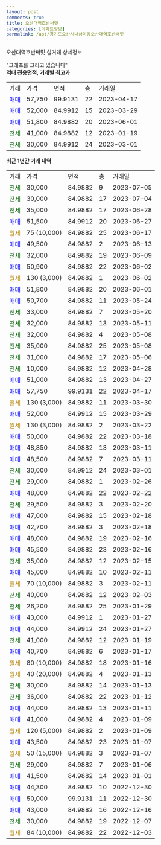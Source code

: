 ```yaml
---
layout: post
comments: true
title: 오산대역호반써밋
categories: [아파트정보]
permalink: /apt/경기도오산시내삼미동오산대역호반써밋
---
```


오산대역호반써밋 실거래 상세정보

<script type="text/javascript">
  google.charts.load('current', {'packages':['line', 'corechart']});
  google.charts.setOnLoadCallback(drawChart);

  function drawChart() {
    var data = new google.visualization.DataTable();
    data.addColumn('date', '거래일');
    data.addColumn('number', "매매");
    data.addColumn('number', "전세");
    data.addColumn('number', "전매");

    data.addRows([[new Date(Date.parse("2023-07-05")), null, 30000, null], [new Date(Date.parse("2023-07-04")), null, 30000, null], [new Date(Date.parse("2023-06-28")), null, 35000, null], [new Date(Date.parse("2023-06-27")), 51500, null, null], [new Date(Date.parse("2023-06-17")), null, null, null], [new Date(Date.parse("2023-06-13")), 49500, null, null], [new Date(Date.parse("2023-06-09")), null, 32000, null], [new Date(Date.parse("2023-06-02")), 50900, null, null], [new Date(Date.parse("2023-06-02")), null, null, null], [new Date(Date.parse("2023-06-01")), 51800, null, null], [new Date(Date.parse("2023-05-24")), 50700, null, null], [new Date(Date.parse("2023-05-20")), null, 33000, null], [new Date(Date.parse("2023-05-11")), null, 32000, null], [new Date(Date.parse("2023-05-08")), null, 32000, null], [new Date(Date.parse("2023-05-08")), null, 35000, null], [new Date(Date.parse("2023-05-06")), null, 31000, null], [new Date(Date.parse("2023-04-28")), null, 10000, null], [new Date(Date.parse("2023-04-27")), 51000, null, null], [new Date(Date.parse("2023-04-17")), 57750, null, null], [new Date(Date.parse("2023-03-30")), null, null, null], [new Date(Date.parse("2023-03-29")), 52000, null, null], [new Date(Date.parse("2023-03-22")), null, null, null], [new Date(Date.parse("2023-03-18")), 50000, null, null], [new Date(Date.parse("2023-03-11")), 48850, null, null], [new Date(Date.parse("2023-03-11")), 48500, null, null], [new Date(Date.parse("2023-03-01")), null, 30000, null], [new Date(Date.parse("2023-02-26")), null, 29000, null], [new Date(Date.parse("2023-02-22")), 48000, null, null], [new Date(Date.parse("2023-02-20")), null, 29500, null], [new Date(Date.parse("2023-02-18")), 47000, null, null], [new Date(Date.parse("2023-02-18")), 42700, null, null], [new Date(Date.parse("2023-02-16")), 48000, null, null], [new Date(Date.parse("2023-02-16")), 45500, null, null], [new Date(Date.parse("2023-02-15")), null, 35000, null], [new Date(Date.parse("2023-02-11")), 45000, null, null], [new Date(Date.parse("2023-02-11")), null, null, null], [new Date(Date.parse("2023-02-03")), null, 40000, null], [new Date(Date.parse("2023-01-29")), null, 26200, null], [new Date(Date.parse("2023-01-27")), 43000, null, null], [new Date(Date.parse("2023-01-27")), 44000, null, null], [new Date(Date.parse("2023-01-19")), null, 41000, null], [new Date(Date.parse("2023-01-17")), 40700, null, null], [new Date(Date.parse("2023-01-16")), null, null, null], [new Date(Date.parse("2023-01-13")), null, null, null], [new Date(Date.parse("2023-01-13")), null, 30000, null], [new Date(Date.parse("2023-01-12")), null, 36000, null], [new Date(Date.parse("2023-01-11")), 44000, null, null], [new Date(Date.parse("2023-01-09")), 41000, null, null], [new Date(Date.parse("2023-01-09")), null, null, null], [new Date(Date.parse("2023-01-07")), 43500, null, null], [new Date(Date.parse("2023-01-07")), null, null, null], [new Date(Date.parse("2023-01-06")), null, 29000, null], [new Date(Date.parse("2023-01-01")), 41500, null, null], [new Date(Date.parse("2022-12-30")), 44300, null, null], [new Date(Date.parse("2022-12-30")), 50000, null, null], [new Date(Date.parse("2022-12-16")), 43000, null, null], [new Date(Date.parse("2022-12-07")), null, 30000, null], [new Date(Date.parse("2022-12-03")), null, null, null]]);

    var options = {
      hAxis: {
        format: 'yyyy/MM/dd'
      },    
      lineWidth: 0,
      pointsVisible: true,    
      title: '최근 1년간 유형별 실거래가 분포',
      legend: { position: 'bottom' }
    };

    var formatter = new google.visualization.NumberFormat({pattern:'###,###'} );
    formatter.format(data, 1);
    formatter.format(data, 2);
    
    setTimeout(function() {
        var chart = new google.visualization.LineChart(document.getElementById('columnchart_material'));
        chart.draw(data, (options));
        document.getElementById('loading').style.display = 'none';
    }, 200);
  }
</script>


<div id="loading" style="z-index:20; display: block; margin-left: 0px">"그래프를 그리고 있습니다"</div>
<div id="columnchart_material" style="width: 95%; margin-left: 0px; display: block"></div>
<!-- contents start -->
<b>역대 전용면적, 거래별 최고가</b>
<table class="sortable">
    <tr>
      <td>거래</td>
      <td>가격</td>
      <td>면적</td>
      <td>층</td>
      <td>거래일</td>
    </tr>
        <tr>
          <td><a style="color: blue">매매</a></td>
          <td>57,750</td>
          <td>99.9131</td>
          <td>22</td>
          <td>2023-04-17</td>
        </tr>            <tr>
          <td><a style="color: blue">매매</a></td>
          <td>52,000</td>
          <td>84.9912</td>
          <td>15</td>
          <td>2023-03-29</td>
        </tr>            <tr>
          <td><a style="color: blue">매매</a></td>
          <td>51,800</td>
          <td>84.9882</td>
          <td>20</td>
          <td>2023-06-01</td>
        </tr>        
        <tr>
              <td><a style="color: darkgreen">전세</a></td>
              <td>41,000</td>
              <td>84.9882</td>
              <td>12</td>
              <td>2023-01-19</td>
            </tr>            <tr>
              <td><a style="color: darkgreen">전세</a></td>
              <td>30,000</td>
              <td>84.9912</td>
              <td>24</td>
              <td>2023-03-01</td>
            </tr>        
    
</table>

<b>최근 1년간 거래 내역</b>

<table class="sortable">
    <tr>
      <td>거래</td>
      <td>가격</td>
      <td>면적</td>
      <td>층</td>
      <td>거래일</td>
    </tr>
    <tr>
      <td><a style="color: darkgreen">전세</a></td>
      <td>30,000</td>
      <td>84.9882</td>
      <td>9</td>
      <td>2023-07-05</td>
    </tr>          <tr>
      <td><a style="color: darkgreen">전세</a></td>
      <td>30,000</td>
      <td>84.9882</td>
      <td>17</td>
      <td>2023-07-04</td>
    </tr>          <tr>
      <td><a style="color: darkgreen">전세</a></td>
      <td>35,000</td>
      <td>84.9882</td>
      <td>17</td>
      <td>2023-06-28</td>
    </tr>          <tr>
      <td><a style="color: blue">매매</a></td>
      <td>51,500</td>
      <td>84.9912</td>
      <td>20</td>
      <td>2023-06-27</td>
    </tr>          <tr>
      <td><a style="color: darkgoldenrod">월세</a></td>
      <td>75 (10,000)</td>
      <td>84.9882</td>
      <td>25</td>
      <td>2023-06-17</td>
    </tr>          <tr>
      <td><a style="color: blue">매매</a></td>
      <td>49,500</td>
      <td>84.9882</td>
      <td>2</td>
      <td>2023-06-13</td>
    </tr>          <tr>
      <td><a style="color: darkgreen">전세</a></td>
      <td>32,000</td>
      <td>84.9882</td>
      <td>19</td>
      <td>2023-06-09</td>
    </tr>          <tr>
      <td><a style="color: blue">매매</a></td>
      <td>50,900</td>
      <td>84.9882</td>
      <td>22</td>
      <td>2023-06-02</td>
    </tr>          <tr>
      <td><a style="color: darkgoldenrod">월세</a></td>
      <td>130 (3,000)</td>
      <td>84.9882</td>
      <td>1</td>
      <td>2023-06-02</td>
    </tr>          <tr>
      <td><a style="color: blue">매매</a></td>
      <td>51,800</td>
      <td>84.9882</td>
      <td>20</td>
      <td>2023-06-01</td>
    </tr>          <tr>
      <td><a style="color: blue">매매</a></td>
      <td>50,700</td>
      <td>84.9882</td>
      <td>11</td>
      <td>2023-05-24</td>
    </tr>          <tr>
      <td><a style="color: darkgreen">전세</a></td>
      <td>33,000</td>
      <td>84.9882</td>
      <td>7</td>
      <td>2023-05-20</td>
    </tr>          <tr>
      <td><a style="color: darkgreen">전세</a></td>
      <td>32,000</td>
      <td>84.9882</td>
      <td>13</td>
      <td>2023-05-11</td>
    </tr>          <tr>
      <td><a style="color: darkgreen">전세</a></td>
      <td>32,000</td>
      <td>84.9882</td>
      <td>4</td>
      <td>2023-05-08</td>
    </tr>          <tr>
      <td><a style="color: darkgreen">전세</a></td>
      <td>35,000</td>
      <td>84.9882</td>
      <td>25</td>
      <td>2023-05-08</td>
    </tr>          <tr>
      <td><a style="color: darkgreen">전세</a></td>
      <td>31,000</td>
      <td>84.9882</td>
      <td>17</td>
      <td>2023-05-06</td>
    </tr>          <tr>
      <td><a style="color: darkgreen">전세</a></td>
      <td>10,000</td>
      <td>84.9882</td>
      <td>12</td>
      <td>2023-04-28</td>
    </tr>          <tr>
      <td><a style="color: blue">매매</a></td>
      <td>51,000</td>
      <td>84.9882</td>
      <td>13</td>
      <td>2023-04-27</td>
    </tr>          <tr>
      <td><a style="color: blue">매매</a></td>
      <td>57,750</td>
      <td>99.9131</td>
      <td>22</td>
      <td>2023-04-17</td>
    </tr>          <tr>
      <td><a style="color: darkgoldenrod">월세</a></td>
      <td>130 (3,000)</td>
      <td>84.9882</td>
      <td>11</td>
      <td>2023-03-30</td>
    </tr>          <tr>
      <td><a style="color: blue">매매</a></td>
      <td>52,000</td>
      <td>84.9912</td>
      <td>15</td>
      <td>2023-03-29</td>
    </tr>          <tr>
      <td><a style="color: darkgoldenrod">월세</a></td>
      <td>130 (3,000)</td>
      <td>84.9882</td>
      <td>2</td>
      <td>2023-03-22</td>
    </tr>          <tr>
      <td><a style="color: blue">매매</a></td>
      <td>50,000</td>
      <td>84.9882</td>
      <td>22</td>
      <td>2023-03-18</td>
    </tr>          <tr>
      <td><a style="color: blue">매매</a></td>
      <td>48,850</td>
      <td>84.9882</td>
      <td>13</td>
      <td>2023-03-11</td>
    </tr>          <tr>
      <td><a style="color: blue">매매</a></td>
      <td>48,500</td>
      <td>84.9882</td>
      <td>7</td>
      <td>2023-03-11</td>
    </tr>          <tr>
      <td><a style="color: darkgreen">전세</a></td>
      <td>30,000</td>
      <td>84.9912</td>
      <td>24</td>
      <td>2023-03-01</td>
    </tr>          <tr>
      <td><a style="color: darkgreen">전세</a></td>
      <td>29,000</td>
      <td>84.9882</td>
      <td>1</td>
      <td>2023-02-26</td>
    </tr>          <tr>
      <td><a style="color: blue">매매</a></td>
      <td>48,000</td>
      <td>84.9882</td>
      <td>22</td>
      <td>2023-02-22</td>
    </tr>          <tr>
      <td><a style="color: darkgreen">전세</a></td>
      <td>29,500</td>
      <td>84.9882</td>
      <td>3</td>
      <td>2023-02-20</td>
    </tr>          <tr>
      <td><a style="color: blue">매매</a></td>
      <td>47,000</td>
      <td>84.9882</td>
      <td>15</td>
      <td>2023-02-18</td>
    </tr>          <tr>
      <td><a style="color: blue">매매</a></td>
      <td>42,700</td>
      <td>84.9882</td>
      <td>3</td>
      <td>2023-02-18</td>
    </tr>          <tr>
      <td><a style="color: blue">매매</a></td>
      <td>48,000</td>
      <td>84.9882</td>
      <td>19</td>
      <td>2023-02-16</td>
    </tr>          <tr>
      <td><a style="color: blue">매매</a></td>
      <td>45,500</td>
      <td>84.9882</td>
      <td>23</td>
      <td>2023-02-16</td>
    </tr>          <tr>
      <td><a style="color: darkgreen">전세</a></td>
      <td>35,000</td>
      <td>84.9882</td>
      <td>12</td>
      <td>2023-02-15</td>
    </tr>          <tr>
      <td><a style="color: blue">매매</a></td>
      <td>45,000</td>
      <td>84.9882</td>
      <td>10</td>
      <td>2023-02-11</td>
    </tr>          <tr>
      <td><a style="color: darkgoldenrod">월세</a></td>
      <td>70 (10,000)</td>
      <td>84.9882</td>
      <td>3</td>
      <td>2023-02-11</td>
    </tr>          <tr>
      <td><a style="color: darkgreen">전세</a></td>
      <td>40,000</td>
      <td>84.9882</td>
      <td>12</td>
      <td>2023-02-03</td>
    </tr>          <tr>
      <td><a style="color: darkgreen">전세</a></td>
      <td>26,200</td>
      <td>84.9882</td>
      <td>25</td>
      <td>2023-01-29</td>
    </tr>          <tr>
      <td><a style="color: blue">매매</a></td>
      <td>43,000</td>
      <td>84.9912</td>
      <td>1</td>
      <td>2023-01-27</td>
    </tr>          <tr>
      <td><a style="color: blue">매매</a></td>
      <td>44,000</td>
      <td>84.9912</td>
      <td>24</td>
      <td>2023-01-27</td>
    </tr>          <tr>
      <td><a style="color: darkgreen">전세</a></td>
      <td>41,000</td>
      <td>84.9882</td>
      <td>12</td>
      <td>2023-01-19</td>
    </tr>          <tr>
      <td><a style="color: blue">매매</a></td>
      <td>40,700</td>
      <td>84.9882</td>
      <td>6</td>
      <td>2023-01-17</td>
    </tr>          <tr>
      <td><a style="color: darkgoldenrod">월세</a></td>
      <td>80 (10,000)</td>
      <td>84.9882</td>
      <td>18</td>
      <td>2023-01-16</td>
    </tr>          <tr>
      <td><a style="color: darkgoldenrod">월세</a></td>
      <td>40 (20,000)</td>
      <td>84.9882</td>
      <td>4</td>
      <td>2023-01-13</td>
    </tr>          <tr>
      <td><a style="color: darkgreen">전세</a></td>
      <td>30,000</td>
      <td>84.9882</td>
      <td>14</td>
      <td>2023-01-13</td>
    </tr>          <tr>
      <td><a style="color: darkgreen">전세</a></td>
      <td>36,000</td>
      <td>84.9882</td>
      <td>22</td>
      <td>2023-01-12</td>
    </tr>          <tr>
      <td><a style="color: blue">매매</a></td>
      <td>44,000</td>
      <td>84.9882</td>
      <td>13</td>
      <td>2023-01-11</td>
    </tr>          <tr>
      <td><a style="color: blue">매매</a></td>
      <td>41,000</td>
      <td>84.9882</td>
      <td>4</td>
      <td>2023-01-09</td>
    </tr>          <tr>
      <td><a style="color: darkgoldenrod">월세</a></td>
      <td>120 (5,000)</td>
      <td>84.9882</td>
      <td>2</td>
      <td>2023-01-09</td>
    </tr>          <tr>
      <td><a style="color: blue">매매</a></td>
      <td>43,500</td>
      <td>84.9882</td>
      <td>23</td>
      <td>2023-01-07</td>
    </tr>          <tr>
      <td><a style="color: darkgoldenrod">월세</a></td>
      <td>50 (15,000)</td>
      <td>84.9882</td>
      <td>3</td>
      <td>2023-01-07</td>
    </tr>          <tr>
      <td><a style="color: darkgreen">전세</a></td>
      <td>29,000</td>
      <td>84.9882</td>
      <td>7</td>
      <td>2023-01-06</td>
    </tr>          <tr>
      <td><a style="color: blue">매매</a></td>
      <td>41,500</td>
      <td>84.9882</td>
      <td>14</td>
      <td>2023-01-01</td>
    </tr>          <tr>
      <td><a style="color: blue">매매</a></td>
      <td>44,300</td>
      <td>84.9882</td>
      <td>10</td>
      <td>2022-12-30</td>
    </tr>          <tr>
      <td><a style="color: blue">매매</a></td>
      <td>50,000</td>
      <td>99.9131</td>
      <td>11</td>
      <td>2022-12-30</td>
    </tr>          <tr>
      <td><a style="color: blue">매매</a></td>
      <td>43,000</td>
      <td>84.9882</td>
      <td>16</td>
      <td>2022-12-16</td>
    </tr>          <tr>
      <td><a style="color: darkgreen">전세</a></td>
      <td>30,000</td>
      <td>84.9882</td>
      <td>19</td>
      <td>2022-12-07</td>
    </tr>          <tr>
      <td><a style="color: darkgoldenrod">월세</a></td>
      <td>84 (10,000)</td>
      <td>84.9882</td>
      <td>22</td>
      <td>2022-12-03</td>
    </tr>      </table>
<!-- contents end -->    

